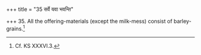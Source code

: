 +++
title = "35 सर्वे यवा भवन्ति"

+++
35. All the offering-materials (except the milk-mess) consist of barley-grains.[^1]  

[^1]: Cf. KS XXXVI.3.
